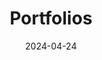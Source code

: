 ---
layout: post-categorypage
# title: "Projects"
permalink: "/portfolios/"

title:  "Portfolios"
date:   2024-04-24
# categories: jekyll update

content_before_table: "
<div> 
In here I organise my various portfolios for different roles
<br>
<br>
<br>
</div>
"


table_col: 3
table_datapath: "portfolios"

---